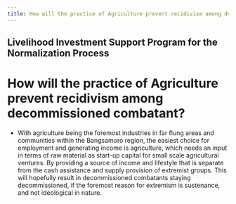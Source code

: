 ```yaml
---
title: How will the practice of Agriculture prevent recidivism among decommissioned combatant
---
```


## Livelihood Investment Support Program for the Normalization Process

# How will the practice of Agriculture prevent recidivism among decommissioned combatant?


 - With agriculture being the foremost industries in far flung areas and communities within the Bangsamoro region, the easiest choice for employment and generating income is agriculture, which needs an input in terms of raw material as start-up capital for small scale agricultural ventures. By providing a source of income and lifestyle that is separate from the cash assistance and supply provision of extremist groups. This will hopefully result in decommissioned combatants staying decommissioned, if the foremost reason for extremism is sustenance, and not ideological in nature.
